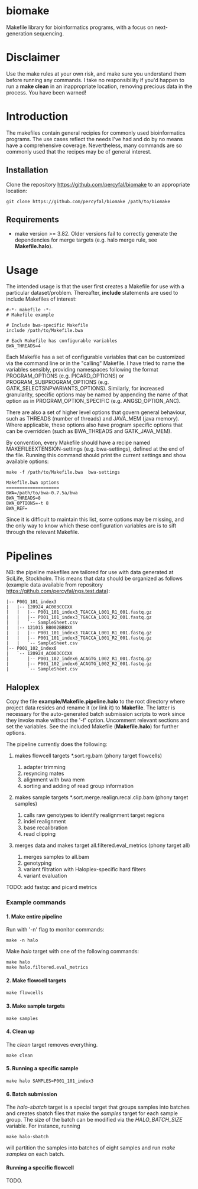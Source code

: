 # biomake #

Makefile library for bioinformatics programs, with a focus on
next-generation sequencing.

# Disclaimer #

Use the make rules at your own risk, and make sure you understand them
before running any commands. I take no responsibility if you'd happen
to run a **make clean** in an inappropriate location, removing
precious data in the process. You have been warned!

# Introduction  #

The makefiles contain general recipies for commonly used
bioinformatics programs. The use cases reflect the needs I've had and
do by no means have a comprehensive coverage. Nevertheless, many
commands are so commonly used that the recipes may be of general
interest.

## Installation ##

Clone the repository https://github.com/percyfal/biomake to an
appropriate location:

	git clone https://github.com/percyfal/biomake /path/to/biomake

## Requirements ##

- make version >= 3.82. Older versions fail to correctly generate the
  dependencies for merge targets (e.g. halo merge rule, see
  **Makefile.halo**).

# Usage #

The intended usage is that the user first creates a Makefile for use
with a particular dataset/problem. Thereafter, **include** statements
are used to include Makefiles of interest:

	#-*- makefile -*-
	# Makefile example

	# Include bwa-specific Makefile
	include /path/to/Makefile.bwa

	# Each Makefile has configurable variables
	BWA_THREADS=4
	
Each Makefile has a set of configurable variables that can be
customized via the command line or in the "calling" Makefile. I have
tried to name the variables sensibly, providing namespaces following
the format PROGRAM_OPTIONS (e.g. PICARD_OPTIONS) or
PROGRAM_SUBPROGRAM_OPTIONS (e.g. GATK_SELECTSNPVARIANTS_OPTIONS).
Similarly, for increased granularity, specific options may be named by
appending the name of that option as in PROGRAM_OPTION_SPECIFIC (e.g.
ANGSD_OPTION_ANC).

There are also a set of higher level options that govern general
behaviour, such as THREADS (number of threads) and JAVA_MEM (java
memory). Where applicable, these options also have program specific
options that can be overridden (such as BWA_THREADS and
GATK_JAVA_MEM).

By convention, every Makefile should have a recipe named
MAKEFILEEXTENSION-settings (e.g. bwa-settings), defined at the end of
the file. Running this command should print the current settings and
show available options:

	make -f /path/to/Makefile.bwa  bwa-settings

    Makefile.bwa options
	====================
	BWA=/path/to/bwa-0.7.5a/bwa
	BWA_THREADS=8
	BWA_OPTIONS=-t 8
	BWA_REF=

Since it is difficult to maintain this list, some options may be
missing, and the only way to know which these configuration variables
are is to sift through the relevant Makefile. 

# Pipelines #

NB: the pipeline makefiles are tailored for use with data generated at
SciLife, Stockholm. This means that data should be organized as
follows (example data available from repository
https://github.com/percyfal/ngs.test.data):

    |-- P001_101_index3
    |   |-- 120924_AC003CCCXX
    |   |   |-- P001_101_index3_TGACCA_L001_R1_001.fastq.gz
    |   |   |-- P001_101_index3_TGACCA_L001_R2_001.fastq.gz
    |   |   `-- SampleSheet.csv
    |   |-- 121015_BB002BBBXX
    |   |   |-- P001_101_index3_TGACCA_L001_R1_001.fastq.gz
    |   |   |-- P001_101_index3_TGACCA_L001_R2_001.fastq.gz
    |   |   `-- SampleSheet.csv
    |-- P001_102_index6
    |   `-- 120924_AC003CCCXX
    |       |-- P001_102_index6_ACAGTG_L002_R1_001.fastq.gz
    |       |-- P001_102_index6_ACAGTG_L002_R2_001.fastq.gz
    |       `-- SampleSheet.csv

## Haloplex ##

Copy the file **example/Makefile.pipeline.halo** to the root directory
where project data resides and rename it (or link it) to **Makefile**.
The latter is necessary for the auto-generated batch submission
scripts to work since they invoke make without the '-f' option.
Uncomment relevant sections and set the variables. See the included
Makefile (**Makefile.halo**) for further options.

The pipeline currently does the following:

1. makes flowcell targets *.sort.rg.bam (phony target flowcells)
    1. adapter trimming
	2. resyncing mates
	3. alignment with bwa mem
	4. sorting and adding of read group information

2. makes sample targets *.sort.merge.realign.recal.clip.bam (phony target samples)
	1. calls raw genotypes to identify realignment target regions
	2. indel realignment
	3. base recalibration
	4. read clipping

3. merges data and makes target all.filtered.eval_metrics (phony target all)
	1. merges samples to all.bam
	2. genotyping
	3. variant filtration with Haloplex-specific hard filters
	4. variant evaluation

TODO: add fastqc and picard metrics 

### Example commands ###

#### 1. Make entire pipeline ####

Run with '-n' flag to monitor commands:

	make -n halo
	
Make *halo* target with one of the following commands:

	make halo
	make halo.filtered.eval_metrics
	
#### 2. Make flowcell targets ####

	make flowcells
	
#### 3. Make sample targets ####

	make samples
	
#### 4. Clean up ####

The *clean* target removes everything.

	make clean
	
#### 5. Running a specific sample ####

	make halo SAMPLES=P001_101_index3

#### 6. Batch submission ####

The *halo-sbatch* target is a special target that groups samples into
batches and creates sbatch files that make the *samples* target for
each sample group. The size of the batch can be modified via the
*HALO_BATCH_SIZE* variable. For instance, running

	make halo-sbatch

will partition the samples into batches of eight samples and run *make
samples* on each batch.

#### Running a specific flowcell ####

TODO.
